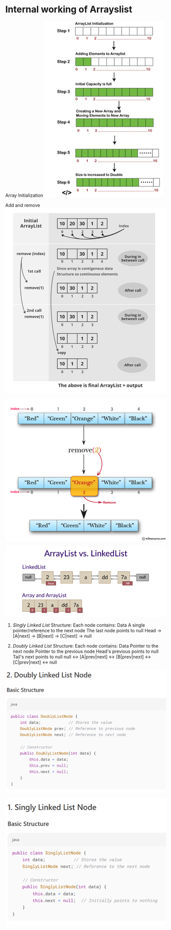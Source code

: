 # Internal working of Arrayslist

Array Initialization
![img_3.png](utility/img_3.png)

Add and remove
![img_4.png](utility/img_4.png)

![img_5.png](utility/img_5.png)

![img_6.png](utility/img_6.png)

1. *Singly Linked List*
   Structure:
Each node contains:
Data
A single pointer/reference to the next node
The last node points to null
Head -> [A|next] -> [B|next] -> [C|next] -> null

2. *Doubly Linked List*
   Structure:
Each node contains:
Data
Pointer to the next node
Pointer to the previous node
Head's previous points to null
Tail's next points to null
   null <-> [A|prev|next] <-> [B|prev|next] <-> [C|prev|next] <-> null

![img.png](utility/img7.png)

![img_8.png](utility/img_8.png)
